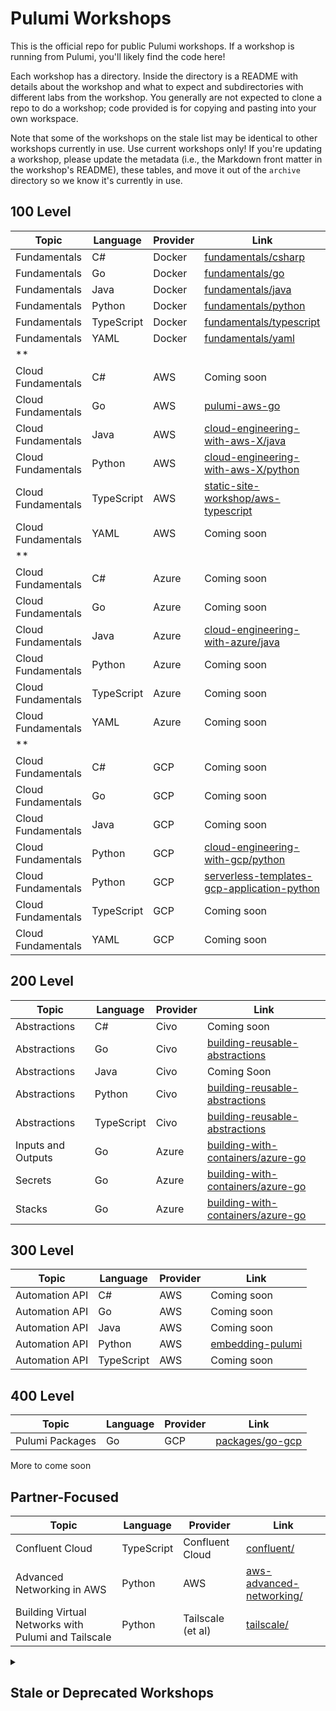 # Pulumi Workshops

This is the official repo for public Pulumi workshops. If a workshop is running from Pulumi, you'll likely find the code here!

Each workshop has a directory. Inside the directory is a README with details about the workshop and what to expect and subdirectories with different labs from the workshop. You generally are not expected to clone a repo to do a workshop; code provided is for copying and pasting into your own workspace.

Note that some of the workshops on the stale list may be identical to other workshops currently in use. Use current workshops only! If you're updating a workshop, please update the metadata (i.e., the Markdown front matter in the workshop's README), these tables, and move it out of the `archive` directory so we know it's currently in use.

## 100 Level

<!-- markdownlint-disable MD055 MD056 -->
Topic | Language | Provider | Link
---|---|---|---
Fundamentals | C# | Docker | [fundamentals/csharp](./fundamentals/csharp/)
Fundamentals | Go | Docker | [fundamentals/go](./fundamentals/go/)
Fundamentals | Java | Docker | [fundamentals/java](./fundamentals/java/)
Fundamentals | Python | Docker | [fundamentals/python](./fundamentals/python/)
Fundamentals | TypeScript | Docker | [fundamentals/typescript](./fundamentals/typescript/)
Fundamentals | YAML | Docker | [fundamentals/yaml](./fundamentals/yaml/)
 ** | | |
Cloud Fundamentals | C# | AWS | Coming soon
Cloud Fundamentals | Go | AWS | [pulumi-aws-go](./pulumi-aws-go/)
Cloud Fundamentals | Java | AWS | [cloud-engineering-with-aws-X/java](./cloud-engineering-with-aws-X/java/)
Cloud Fundamentals | Python | AWS | [cloud-engineering-with-aws-X/python](./cloud-engineering-with-aws-X/python/)
Cloud Fundamentals | TypeScript | AWS | [static-site-workshop/aws-typescript](./static-site-workshop/aws-typescript/)
Cloud Fundamentals | YAML | AWS | Coming soon
 ** | | |
Cloud Fundamentals | C# | Azure | Coming soon
Cloud Fundamentals | Go | Azure | Coming soon
Cloud Fundamentals | Java | Azure | [cloud-engineering-with-azure/java](./cloud-engineering-with-azure/java/)
Cloud Fundamentals | Python | Azure | Coming soon
Cloud Fundamentals | TypeScript | Azure | Coming soon
Cloud Fundamentals | YAML | Azure | Coming soon
 ** | | |
Cloud Fundamentals | C# | GCP | Coming soon
Cloud Fundamentals | Go | GCP | Coming soon
Cloud Fundamentals | Java | GCP | Coming soon
Cloud Fundamentals | Python | GCP | [cloud-engineering-with-gcp/python](./cloud-engineering-with-gcp/python)
Cloud Fundamentals | Python | GCP | [serverless-templates-gcp-application-python](./serverless-templates-gcp-application-python)
Cloud Fundamentals | TypeScript | GCP | Coming soon
Cloud Fundamentals | YAML | GCP | Coming soon

## 200 Level

Topic | Language | Provider | Link
---|---|---|---
Abstractions | C# | Civo | Coming soon
Abstractions | Go | Civo | [building-reusable-abstractions](./building-reusable-abstractions/)
Abstractions | Java | Civo | Coming Soon
Abstractions | Python | Civo | [building-reusable-abstractions](./building-reusable-abstractions/)
Abstractions | TypeScript | Civo | [building-reusable-abstractions](./building-reusable-abstractions/)
Inputs and Outputs | Go | Azure | [building-with-containers/azure-go](./building-with-containers/azure-go/)
Secrets | Go | Azure | [building-with-containers/azure-go](./building-with-containers/azure-go/)
Stacks | Go | Azure | [building-with-containers/azure-go](./building-with-containers/azure-go/)

## 300 Level

Topic | Language | Provider | Link
---|---|---|---
Automation API | C# | AWS | Coming soon
Automation API | Go | AWS | Coming soon
Automation API | Java | AWS | Coming soon
Automation API | Python | AWS | [embedding-pulumi](./embedding-pulumi/)
Automation API | TypeScript | AWS | Coming soon

## 400 Level

Topic | Language | Provider | Link
---|---|---|---
Pulumi Packages | Go | GCP | [packages/go-gcp](./packages/go-gcp)

More to come soon

<!-- markdownlint-enable MD055 MD056 -->

## Partner-Focused

Topic | Language | Provider | Link
---|---|---|---
Confluent Cloud | TypeScript | Confluent Cloud | [confluent/](./confluent)
Advanced Networking in AWS | Python | AWS | [aws-advanced-networking/](./aws-advanced-networking)
Building Virtual Networks with Pulumi and Tailscale | Python | Tailscale (et al) | [tailscale/](./tailscale)

<details>
<summary><h2>Stale or Deprecated Workshops</h2></summary>

Topic | Language | Provider | Link | Old Repo
---|---|---|---|---
Automation API | .. | .. | [pulumi-automationapi-workshop](./archive/pulumi-automationapi-workshop/) | [jaxxstorm/pulumi-automationapi-workshop](https://github.com/jaxxstorm/pulumi-automationapi-workshop)
Basics | Python | Docker | [iac-intro/python](./archive/iac-intro/python/) | [pulumi/infrastructure-as-code-workshop](https://github.com/pulumi/infrastructure-as-code-workshop/tree/master/labs/intro/python)
Basics | Python | Docker | [introduction-to-pulumi](./archive/introduction-to-pulumi/) | [pulumi/introduction-to-pulumi](https://github.com/pulumi/introduction-to-pulumi)
Basics | TypeScript | Docker | [iac-intro/typescript](./archive/iac-intro/typescript/) | [pulumi/infrastructure-as-code-workshop](https://github.com/pulumi/infrastructure-as-code-workshop/tree/master/labs/intro/typescript)
Basics | TypeScript | Docker | [introduction-to-pulumi](./archive/introduction-to-pulumi/) | [pulumi/introduction-to-pulumi](https://github.com/pulumi/introduction-to-pulumi)
Basics | TypeScript | AWS | [qcon-workshop](./archive/qcon-workshop/) | [pulumi/qcon-workshop](https://github.com/pulumi/qcon-workshop)
CI/CD | TypeScript | AWS, Kubernetes, Helm | [deploying-argocd-to-amazon-eks](./archive/deploying-argocd-to-amazon-eks/) | [aws-samples/aws-modernization-with-pulumi](https://github.com/aws-samples/aws-modernization-with-pulumi/tree/master/content)
CI/CD and GitOps | TypeScript | Civo, GitHub, Kubernetes | [cicd-with-gha-and-pulumi-operator](./archive/cicd-with-gha-and-pulumi-operator/) | [pulumi/workshops](https://github.com/pulumi/workshops/tree/efd4e76a923aa9e34b671d55935d5ec3b7361aff/cicd-with-gha-and-pulumi-operator)
Cloud Basics | C# | AWS | [aws-intro/csharp](./archive/aws-intro/csharp/) | [pulumi/infrastructure-as-code-workshop](https://github.com/pulumi/infrastructure-as-code-workshop/tree/master/labs/aws/in-person/csharp)
Cloud Basics | C# | Azure | [azure-intro/csharp](./archive/azure-intro/csharp/) | [pulumi/infrastructure-as-code-workshop](https://github.com/pulumi/infrastructure-as-code-workshop/tree/master/labs/azure/csharp)
Cloud Basics | Go | AWS | [aws-intro/go](./archive/aws-intro/go/) | [pulumi/infrastructure-as-code-workshop](https://github.com/pulumi/infrastructure-as-code-workshop/tree/master/labs/aws/in-person/go)
Cloud Basics | Python | AWS | [aws-intro/python](./archive/aws-intro/python/) | [pulumi/infrastructure-as-code-workshop](https://github.com/pulumi/infrastructure-as-code-workshop/tree/master/labs/aws/in-person/python)
Cloud Basics | Python | AWS | [pulumi-on-aws/python](./archive/pulumi-on-aws/python/) | [pulumi/infrastructure-as-code-workshop](https://github.com/pulumi/infrastructure-as-code-workshop/tree/master/labs/aws/pulumi-in-practice/python)
Cloud Basics | Python | Azure | [azure-intro/python](./archive/azure-intro/python/) | [pulumi/infrastructure-as-code-workshop](https://github.com/pulumi/infrastructure-as-code-workshop/tree/master/labs/azure/python)
Cloud Basics | TypeScript | AWS | [modern-infrastructure-as-code-ts](./archive/modern-infrastructure-as-code-ts/) | [aws-samples/aws-modernization-with-pulumi](https://github.com/aws-samples/aws-modernization-with-pulumi/tree/master/content)
Cloud Basics | TypeScript | AWS | [deploying-containers-to-ecs](./archive/deploying-containers-to-ecs/) | [aws-samples/aws-modernization-with-pulumi](https://github.com/aws-samples/aws-modernization-with-pulumi/tree/master/content)
Cloud Basics | TypeScript | AWS | [provision-ec2-virtual-machines](./archive/provision-ec2-virtual-machines/) | [aws-samples/aws-modernization-with-pulumi](https://github.com/aws-samples/aws-modernization-with-pulumi/tree/master/content)
Cloud Basics | TypeScript | AWS | [aws-intro/typescript](./archive/aws-intro/typescript/) | [pulumi/infrastructure-as-code-workshop](https://github.com/pulumi/infrastructure-as-code-workshop/tree/master/labs/aws/in-person/typescript)
Cloud Basics | .. | AWS | [introduction-to-pulumi](./archive/introduction-to-pulumi/) | [pulumi/introduction-to-pulumi](https://github.com/pulumi/introduction-to-pulumi)
Cloud Basics | .. | AWS | [aws-workshop](./archive/aws-workshop/) | [pulumi/aws-workshop](https://github.com/pulumi/aws-workshop)
Cloud Basics | TypeScript | Azure Native | [pulumi-azurenative-workshop](./archive/pulumi-azurenative-workshop/) | [jaxxstorm/pulumi-azurenative-workshop](https://github.com/jaxxstorm/pulumi-azurenative-workshop)
Cloud Basics | TypeScript | GCP | [pulumi-gcp-workshop](./archive/pulumi-gcp-workshop/) | [jaxxstorm/pulumi-gcp-workshop](https://github.com/jaxxstorm/pulumi-gcp-workshop)
Components | Python | Kubernetes | [pulumi-component-workshop](./archive/pulumi-component-workshop/) | [jaxxstorm/pulumi-component-workshop](https://github.com/jaxxstorm/pulumi-component-workshop)
GitOps | TypeScript | AWS | [gitops-for-socks-shop](./archive/gitops-for-socks-shop/) | [aws-samples/aws-modernization-with-pulumi](https://github.com/aws-samples/aws-modernization-with-pulumi/tree/master/content)
Platform Engineering | TypeScript, Python, Go | AWS | [building-a-kubernetes-platform-in-amazon-eks](./archive/archive/building-a-kubernetes-platform-in-amazon-eks/) | [aws-samples/aws-modernization-with-pulumi](https://github.com/aws-samples/aws-modernization-with-pulumi/tree/master/content)
Refactoring | Python | Azure | [pulumi-refactoring-workshop](./archive/pulumi-refactoring-workshop/) | [jaxxstorm/pulumi-refactoring-workshop](https://github.com/jaxxstorm/pulumi-refactoring-workshop)
Serverless | TypeScript | AWS | [lambda-for-serverless-application-patterns](./archive/lambda-for-serverless-application-patterns/) | [aws-samples/aws-modernization-with-pulumi](https://github.com/aws-samples/aws-modernization-with-pulumi/tree/master/content)
Testing/QA | .. | AWS | [testing-your-infrastructure](./archive/testing-your-infrastructure/) | [aws-samples/aws-modernization-with-pulumi](https://github.com/aws-samples/aws-modernization-with-pulumi/tree/master/content)
.. | TypeScript | Kubernetes, Digital Ocean, AWS | [pulumi-eksplatform-workshop](./archive/pulumi-eksplatform-workshop/) | [jaxxstorm/pulumi-component-workshop](https://github.com/jaxxstorm/pulumi-component-workshop)

</details>
